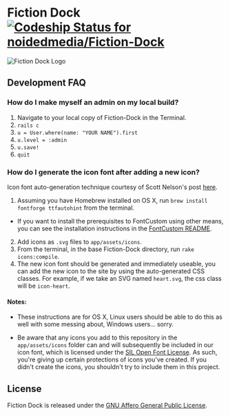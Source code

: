 Fiction Dock [ ![Codeship Status for noidedmedia/Fiction-Dock](https://codeship.com/projects/6aaaf110-f1c6-0132-77aa-52b2bfb2ddb1/status?branch=master)](https://codeship.com/projects/84989)
========

![Fiction Dock Logo](http://i.imgur.com/vFNLbd7.png)


## Development FAQ

### How do I make myself an admin on my local build?

1. Navigate to your local copy of Fiction-Dock in the Terminal.
2. `rails c`
3. `u = User.where(name: "YOUR NAME").first`
4. `u.level = :admin`
5. `u.save!`
6. `quit`


### How do I generate the icon font after adding a new icon?

Icon font auto-generation technique courtesy of Scott Nelson's post [here](http://thisbythem.com/blog/rails-custom-font-icons/).

1. Assuming you have Homebrew installed on OS X, run `brew install fontforge ttfautohint` from the terminal.
  * If you want to install the prerequisites to FontCustom using other means, you can see the installation instructions in the [FontCustom README](https://github.com/FontCustom/fontcustom/#installation).
2. Add icons as `.svg` files to `app/assets/icons`.
3. From the terminal, in the base Fiction-Dock directory, run `rake icons:compile`.
4. The new icon font should be generated and immediately useable, you can add the new icon to the site by using the auto-generated CSS classes. For example, if we take an SVG named `heart.svg`, the css class will be `icon-heart`.

#### Notes:

* These instructions are for OS X, Linux users should be able to do this as well with some messing about, Windows users... sorry.

* Be aware that any icons you add to this repository in the `app/assets/icons` folder can and will subsequently be included in our icon font, which is licensed under the [SIL Open Font License](http://scripts.sil.org/cms/scripts/page.php?site_id=nrsi&id=OFL). As such, you're giving up certain protections of icons you've created. If you didn't create the icons, you shouldn't try to include them in this project.

## License

Fiction Dock is released under the [GNU Affero General Public License](http://opensource.org/licenses/AGPL-3.0).
